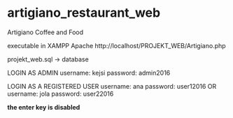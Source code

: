 # artigiano_restaurant_web
Artigiano Coffee and Food

executable in XAMPP Apache
http://localhost/PROJEKT_WEB/Artigiano.php

projekt_web.sql -> database

LOGIN AS ADMIN
username: kejsi
password: admin2016

LOGIN AS A REGISTERED USER
username: ana
password: user12016
  OR
username: jola
password: user22016

**the enter key is disabled**  

